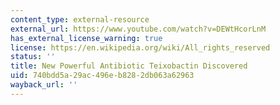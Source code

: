 ```yaml
---
content_type: external-resource
external_url: https://www.youtube.com/watch?v=DEWtHcorLnM
has_external_license_warning: true
license: https://en.wikipedia.org/wiki/All_rights_reserved
status: ''
title: New Powerful Antibiotic Teixobactin Discovered
uid: 740bdd5a-29ac-496e-b828-2db063a62963
wayback_url: ''
---
```

